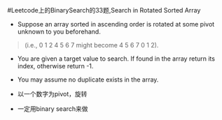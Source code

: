 #Leetcode上的BinarySearch的33题,Search in Rotated Sorted Array
- Suppose an array sorted in ascending order is rotated at some pivot unknown to you beforehand.
> (i.e., 0 1 2 4 5 6 7 might become 4 5 6 7 0 1 2).
- You are given a target value to search. If found in the array return its index, otherwise return -1.

- You may assume no duplicate exists in the array.
- 以一个数字为pivot，旋转
- 一定用binary search来做
